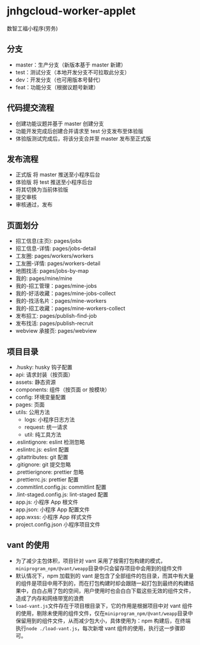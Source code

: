 # jnhgcloud-worker-applet

数智工福小程序(劳务)

## 分支

- master：生产分支（新版本基于 master 新建）
- test：测试分支（本地开发分支不可拉取此分支）
- dev：开发分支（也可用版本号替代）
- feat：功能分支（根据议题号新建）

## 代码提交流程

- 创建功能议题并基于 master 创建分支
- 功能开发完成后创建合并请求至 test 分支发布至体验版
- 体验版测试完成后，将该分支合并至 master 发布至正式版

## 发布流程

- 正式版 将 master 推送至小程序后台
- 体验版 将 test 推送至小程序后台
- 将其切换为当前体验版
- 提交审核
- 审核通过，发布

## 页面划分

- 招工信息(主页): pages/jobs
- 招工信息-详情: pages/jobs-detail
- 工友圈: pages/workers/workers
- 工友圈-详情: pages/workers-detail
- 地图找活: pages/jobs-by-map
- 我的: pages/mine/mine
- 我的-招工管理：pages/mine-jobs
- 我的-好活收藏：pages/mine-jobs-collect
- 我的-找活名片：pages/mine-workers
- 我的-招工收藏：pages/mine-workers-collect
- 发布招工: pages/publish-find-job
- 发布找活: pages/publish-recruit
- webview 承接页: pages/webview

## 项目目录

- .husky: husky 钩子配置
- api: 请求封装（按页面）
- assets: 静态资源
- components: 组件（按页面 or 按模块）
- config: 环境变量配置
- pages: 页面
- utils: 公用方法
  - logs: 小程序日志方法
  - request: 统一请求
  - util: 纯工具方法
- .eslintignore: eslint 检测忽略
- .eslintrc.js: eslint 配置
- .gitattributes: git 配置
- .gitignore: git 提交忽略
- .prettierignore: prettier 忽略
- .prettierrc.js: prettier 配置
- .commitlint.config.js: commitlint 配置
- .lint-staged.config.js: lint-staged 配置
- app.js: 小程序 App 根文件
- app.json: 小程序 App 配置文件
- app.wxss: 小程序 App 样式文件
- project.config.json 小程序项目文件

## vant 的使用

- 为了减少主包体积，项目针对 vant 采用了按需打包构建的模式，`miniprogram_npm/@vant/weapp`目录中只会留存项目中会用到的组件文件
- 默认情况下，npm 加载到的 vant 是包含了全部组件的包目录，而其中有大量的组件是项目中用不到的，而在打包构建时却会跟随一起打包到最终的构建结果中，白白占用了包的空间，用户使用时也会白白下载这些无效的组件文件，造成了内存和网络带宽的浪费
- `load-vant.js`文件存在于项目根目录下，它的作用是根据项目中对 vant 组件的使用，剔除未使用的组件文件，仅在`miniprogram_npm/@vant/weapp`目录中保留用到的组件文件，从而减少包大小，具体使用为：npm 构建后，在终端执行`node ./load-vant.js`，每次新增 vant 组件的使用，执行这一步骤即可。
